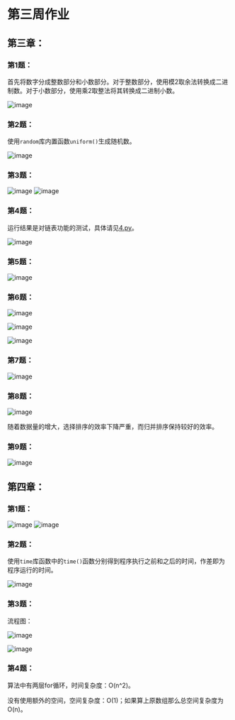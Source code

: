 # 第三周作业
## 第三章：
### 第1题：
首先将数字分成整数部分和小数部分。对于整数部分，使用模2取余法转换成二进制数。对于小数部分，使用乘2取整法将其转换成二进制小数。

![image](https://github.com/litterqi/Introduction-to-data-science-and-engineering/assets/123362884/ea8fc20c-8214-4469-bf63-d00fa0285e0b)

### 第2题：
使用`random`库内置函数`uniform()`生成随机数。

![image](https://github.com/litterqi/Introduction-to-data-science-and-engineering/assets/123362884/48e561fb-fdd5-4d57-b005-af50ec86865f)

### 第3题：

![image](https://github.com/litterqi/Introduction-to-data-science-and-engineering/assets/123362884/de14df84-c967-4da8-b040-fc994bab6e02)
![image](https://github.com/litterqi/Introduction-to-data-science-and-engineering/assets/123362884/1683c3e4-df29-4ae1-b719-46ed50b05190)

### 第4题：
运行结果是对链表功能的测试，具体请见[4.py](https://github.com/litterqi/Introduction-to-data-science-and-engineering/blob/%E4%BD%9C%E4%B8%9A/%E4%BD%9C%E4%B8%9A03/4.py)。

![image](https://github.com/litterqi/Introduction-to-data-science-and-engineering/assets/123362884/4854c622-22ae-4fda-9316-afbd3b601f3c)

### 第5题：

![image](https://github.com/litterqi/Introduction-to-data-science-and-engineering/assets/123362884/406df990-d1b8-4877-b48d-9a8f088c47cf)

### 第6题：

![image](https://github.com/litterqi/Introduction-to-data-science-and-engineering/assets/123362884/633ced8b-4224-48fb-8a31-e9f60e3363d9)

![image](https://github.com/litterqi/Introduction-to-data-science-and-engineering/assets/123362884/a612d010-c484-4ab1-99cb-45319601f9f0)

![image](https://github.com/litterqi/Introduction-to-data-science-and-engineering/assets/123362884/0191e72d-73d1-4e9e-ab62-f839f3c1da26)

### 第7题：

![image](https://github.com/litterqi/Introduction-to-data-science-and-engineering/assets/123362884/830ef9a2-faac-4fbf-a5d6-8fe582777cc0)

### 第8题：
![image](https://github.com/litterqi/Introduction-to-data-science-and-engineering/assets/123362884/4156c28a-bf30-478a-b1d2-3d45e0d89181)

随着数据量的增大，选择排序的效率下降严重，而归并排序保持较好的效率。
### 第9题：

![image](https://github.com/litterqi/Introduction-to-data-science-and-engineering/assets/123362884/529d7950-a978-4bdf-a0c1-5540fd1d0037)

## 第四章：
### 第1题：

![image](https://github.com/litterqi/Introduction-to-data-science-and-engineering/assets/123362884/5a87f593-8661-423f-a95a-c7670ddd72f4)
![image](https://github.com/litterqi/Introduction-to-data-science-and-engineering/assets/123362884/145118cd-a936-413f-88f0-6b37bd670576)

### 第2题：
使用`time`库函数中的`time()`函数分别得到程序执行之前和之后的时间，作差即为程序运行的时间。

![image](https://github.com/litterqi/Introduction-to-data-science-and-engineering/assets/123362884/60a4c903-6aaa-452c-b444-c05915cc5cf8)

### 第3题：

流程图：

![image](https://github.com/litterqi/Introduction-to-data-science-and-engineering/assets/123362884/09e9c157-09ac-495c-9055-0914dbb53335)

![image](https://github.com/litterqi/Introduction-to-data-science-and-engineering/assets/123362884/56aaef8e-5646-4bc0-a97a-add61c5f588e)

### 第4题：

算法中有两层for循环，时间复杂度：O(n^2)。 

没有使用额外的空间，空间复杂度：O(1)；如果算上原数组那么总空间复杂度为O(n)。

